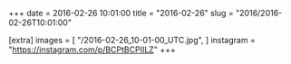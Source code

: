 +++
date = 2016-02-26 10:01:00
title = "2016-02-26"
slug = "2016/2016-02-26T10:01:00"

[extra]
images = [
    "/2016-02-26_10-01-00_UTC.jpg",
]
instagram = "https://instagram.com/p/BCPtBCPIILZ"
+++

